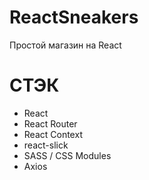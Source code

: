# ReactSneakers
 Простой магазин на React
# СТЭК
- React
- React Router
- React Context
- react-slick
- SASS / CSS Modules
- Axios

